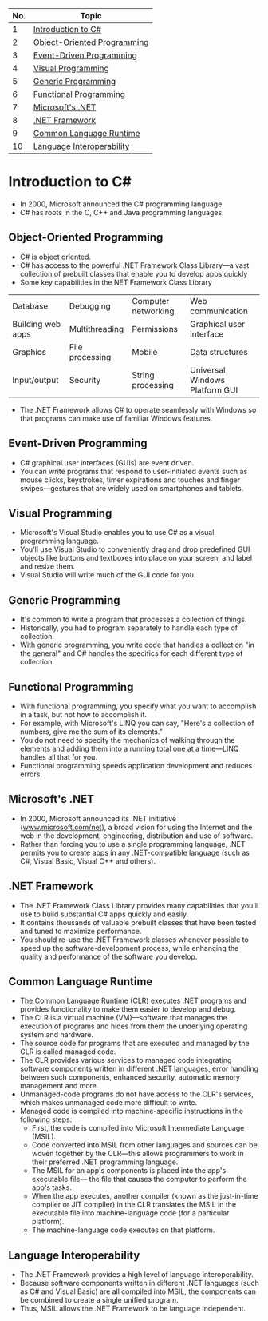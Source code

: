 | No. | Topic                                                       |
| --- | ----------------------------------------------------------- |
| 1   | [Introduction to C#](#introduction-to-c)                    |
| 2   | [Object-Oriented Programming](#object-oriented-programming) |
| 3   | [Event-Driven Programming](#event-driven-programming)       |
| 4   | [Visual Programming](#visual-programming)                   |
| 5   | [Generic Programming](#generic-programming)                 |
| 6   | [Functional Programming](#functional-programming)           |
| 7   | [Microsoft's .NET](#microsofts-net)                         |
| 8   | [.NET Framework](#net-framework)                            |
| 9   | [Common Language Runtime](#common-language-runtime)         |
| 10  | [Language Interoperability](#language-interoperability)     |

# Introduction to C#

- In 2000, Microsoft announced the C# programming language.
- C# has roots in the C, C++ and Java programming languages.

## Object-Oriented Programming

- C# is object oriented.
- C# has access to the powerful .NET Framework Class Library—a vast collection
  of prebuilt classes that enable you to develop apps quickly
- Some key capabilities in the NET Framework Class Library

|                   |                 |                     |                                |
| ----------------- | --------------- | ------------------- | ------------------------------ |
| Database          | Debugging       | Computer networking | Web communication              |
| Building web apps | Multithreading  | Permissions         | Graphical user interface       |
| Graphics          | File processing | Mobile              | Data structures                |
| Input/output      | Security        | String processing   | Universal Windows Platform GUI |

- The .NET Framework allows C# to operate seamlessly with Windows so that
  programs can make use of familiar Windows features.

## Event-Driven Programming

- C# graphical user interfaces (GUIs) are event driven.
- You can write programs that respond to user-initiated events such as mouse
  clicks, keystrokes, timer expirations and touches and finger swipes—gestures
  that are widely used on smartphones and tablets.

## Visual Programming

- Microsoft's Visual Studio enables you to use C# as a visual programming
  language.
- You'll use Visual Studio to conveniently drag and drop predefined GUI objects
  like buttons and textboxes into place on your screen, and label and resize
  them.
- Visual Studio will write much of the GUI code for you.

## Generic Programming

- It's common to write a program that processes a collection of things.
- Historically, you had to program separately to handle each type of collection.
- With generic programming, you write code that handles a collection "in the
  general" and C# handles the specifics for each different type of collection.

## Functional Programming

- With functional programming, you specify what you want to accomplish in a
  task, but not how to accomplish it.
- For example, with Microsoft's LINQ you can say, "Here's a collection of
  numbers, give me the sum of its elements."
- You do not need to specify the mechanics of walking through the elements and
  adding them into a running total one at a time—LINQ handles all that for you.
- Functional programming speeds application development and reduces errors.

## Microsoft's .NET

- In 2000, Microsoft announced its .NET initiative (www.microsoft.com/net), a
  broad vision for using the Internet and the web in the development,
  engineering, distribution and use of software.
- Rather than forcing you to use a single programming language, .NET permits you
  to create apps in any .NET-compatible language (such as C#, Visual Basic,
  Visual C++ and others).

## .NET Framework

- The .NET Framework Class Library provides many capabilities that you'll use to
  build substantial C# apps quickly and easily.
- It contains thousands of valuable prebuilt classes that have been tested and
  tuned to maximize performance.
- You should re-use the .NET Framework classes whenever possible to speed up the
  software-development process, while enhancing the quality and performance of
  the software you develop.

## Common Language Runtime

- The Common Language Runtime (CLR) executes .NET programs and provides
  functionality to make them easier to develop and debug.
- The CLR is a virtual machine (VM)—software that manages the execution of
  programs and hides from them the underlying operating system and hardware.
- The source code for programs that are executed and managed by the CLR is
  called managed code.
- The CLR provides various services to managed code integrating software
  components written in different .NET languages, error handling between such
  components, enhanced security, automatic memory management and more.
- Unmanaged-code programs do not have access to the CLR's services, which makes
  unmanaged code more difficult to write.
- Managed code is compiled into machine-specific instructions in the following
  steps:
  - First, the code is compiled into Microsoft Intermediate Language (MSIL).
  - Code converted into MSIL from other languages and sources can be woven
    together by the CLR—this allows programmers to work in their preferred .NET
    programming language.
  - The MSIL for an app's components is placed into the app's executable file—
    the file that causes the computer to perform the app's tasks.
  - When the app executes, another compiler (known as the just-in-time compiler
    or JIT compiler) in the CLR translates the MSIL in the executable file into
    machine-language code (for a particular platform).
  - The machine-language code executes on that platform.

## Language Interoperability

- The .NET Framework provides a high level of language interoperability.
- Because software components written in different .NET languages (such as C#
  and Visual Basic) are all compiled into MSIL, the components can be combined
  to create a single unified program.
- Thus, MSIL allows the .NET Framework to be language independent.
